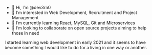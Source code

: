 - 👋 Hi, I’m @dev3rn0
- 👀 I’m interested in Web Development, Recruitment and Project Management
- 🌱 I’m currently learning React, MySQL, Git and Microservices
- 💞️ I’m looking to collaborate on open source projects aiming to help those in need

I started learning web development in early 2021 and it seems to have become something I would like to do for a living in one way or another.
